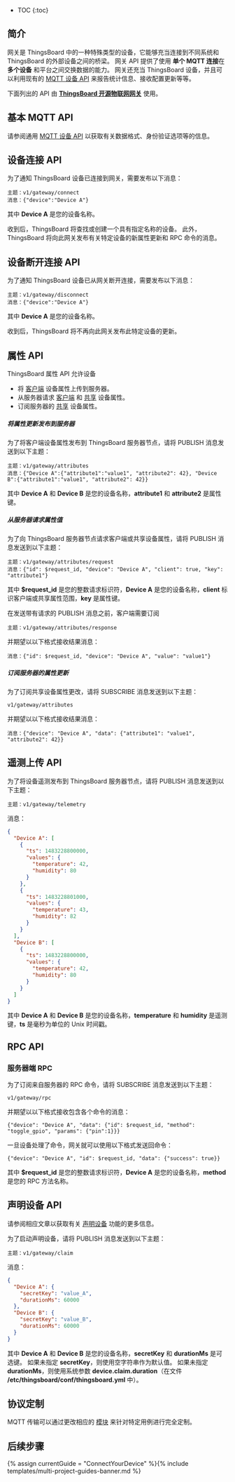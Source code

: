 * TOC
{:toc}

## 简介

网关是 ThingsBoard 中的一种特殊类型的设备，它能够充当连接到不同系统和 ThingsBoard 的外部设备之间的桥梁。
网关 API 提供了使用 **单个 MQTT 连接**在 **多个设备** 和平台之间交换数据的能力。
网关还充当 ThingsBoard 设备，并且可以利用现有的 [MQTT 设备 API](/docs/{{docsPrefix}}reference/mqtt-api/) 来报告统计信息、接收配置更新等等。

下面列出的 API 由 [**ThingsBoard 开源物联网网关**](/docs/iot-gateway/what-is-iot-gateway/) 使用。

## 基本 MQTT API

请参阅通用 [MQTT 设备 API](/docs/{{docsPrefix}}reference/mqtt-api/) 以获取有关数据格式、身份验证选项等的信息。

## 设备连接 API

为了通知 ThingsBoard 设备已连接到网关，需要发布以下消息：

```shell
主题：v1/gateway/connect
消息：{"device":"Device A"}
```

其中 **Device A** 是您的设备名称。

收到后，ThingsBoard 将查找或创建一个具有指定名称的设备。
此外，ThingsBoard 将向此网关发布有关特定设备的新属性更新和 RPC 命令的消息。

## 设备断开连接 API

为了通知 ThingsBoard 设备已从网关断开连接，需要发布以下消息：

```shell
主题：v1/gateway/disconnect
消息：{"device":"Device A"}
```

其中 **Device A** 是您的设备名称。

收到后，ThingsBoard 将不再向此网关发布此特定设备的更新。

## 属性 API

ThingsBoard 属性 API 允许设备

* 将 [客户端](/docs/{{docsPrefix}}user-guide/attributes/#attribute-types) 设备属性上传到服务器。
* 从服务器请求 [客户端](/docs/{{docsPrefix}}user-guide/attributes/#attribute-types) 和 [共享](/docs/{{docsPrefix}}user-guide/attributes/#attribute-types) 设备属性。
* 订阅服务器的 [共享](/docs/{{docsPrefix}}user-guide/attributes/#attribute-types) 设备属性。

##### 将属性更新发布到服务器

为了将客户端设备属性发布到 ThingsBoard 服务器节点，请将 PUBLISH 消息发送到以下主题：

```shell
主题：v1/gateway/attributes
消息：{"Device A":{"attribute1":"value1", "attribute2": 42}, "Device B":{"attribute1":"value1", "attribute2": 42}}
```

其中 **Device A** 和 **Device B** 是您的设备名称，**attribute1** 和 **attribute2** 是属性键。

##### 从服务器请求属性值

为了向 ThingsBoard 服务器节点请求客户端或共享设备属性，请将 PUBLISH 消息发送到以下主题：

```shell
主题：v1/gateway/attributes/request
消息：{"id": $request_id, "device": "Device A", "client": true, "key": "attribute1"}
```

其中 **$request_id** 是您的整数请求标识符，**Device A** 是您的设备名称，**client** 标识客户端或共享属性范围，**key** 是属性键。

在发送带有请求的 PUBLISH 消息之前，客户端需要订阅

```shell
主题：v1/gateway/attributes/response
```

并期望以以下格式接收结果消息：

```shell
消息：{"id": $request_id, "device": "Device A", "value": "value1"}
```

##### 订阅服务器的属性更新

为了订阅共享设备属性更改，请将 SUBSCRIBE 消息发送到以下主题：

```shell
v1/gateway/attributes
```

并期望以以下格式接收结果消息：

```shell
消息：{"device": "Device A", "data": {"attribute1": "value1", "attribute2": 42}}
```

## 遥测上传 API

为了将设备遥测发布到 ThingsBoard 服务器节点，请将 PUBLISH 消息发送到以下主题：

```shell
主题：v1/gateway/telemetry
```

消息：

```json
{
  "Device A": [
    {
      "ts": 1483228800000,
      "values": {
        "temperature": 42,
        "humidity": 80
      }
    },
    {
      "ts": 1483228801000,
      "values": {
        "temperature": 43,
        "humidity": 82
      }
    }
  ],
  "Device B": [
    {
      "ts": 1483228800000,
      "values": {
        "temperature": 42,
        "humidity": 80
      }
    }
  ]
}
```

其中 **Device A** 和 **Device B** 是您的设备名称，**temperature** 和 **humidity** 是遥测键，**ts** 是毫秒为单位的 Unix 时间戳。

## RPC API

### 服务器端 RPC

为了订阅来自服务器的 RPC 命令，请将 SUBSCRIBE 消息发送到以下主题：

```shell
v1/gateway/rpc
```

并期望以以下格式接收包含各个命令的消息：

```shell
{"device": "Device A", "data": {"id": $request_id, "method": "toggle_gpio", "params": {"pin":1}}}
```

一旦设备处理了命令，网关就可以使用以下格式发送回命令：

```shell
{"device": "Device A", "id": $request_id, "data": {"success": true}}
```

其中 **$request_id** 是您的整数请求标识符，**Device A** 是您的设备名称，**method** 是您的 RPC 方法名称。

## 声明设备 API

请参阅相应文章以获取有关 [声明设备](/docs/{{docsPrefix}}user-guide/claiming-devices) 功能的更多信息。

为了启动声明设备，请将 PUBLISH 消息发送到以下主题：

```shell
主题：v1/gateway/claim
```

消息：

```json
{
  "Device A": {
    "secretKey": "value_A",
    "durationMs": 60000
  },
  "Device B": {
    "secretKey": "value_B",
    "durationMs": 60000
  }
}
```

其中 **Device A** 和 **Device B** 是您的设备名称，**secretKey** 和 **durationMs** 是可选键。
如果未指定 **secretKey**，则使用空字符串作为默认值。
如果未指定 **durationMs**，则使用系统参数 **device.claim.duration**（在文件 **/etc/thingsboard/conf/thingsboard.yml** 中）。

## 协议定制

MQTT 传输可以通过更改相应的 [模块](https://github.com/thingsboard/thingsboard/tree/master/transport/mqtt) 来针对特定用例进行完全定制。


## 后续步骤

{% assign currentGuide = "ConnectYourDevice" %}{% include templates/multi-project-guides-banner.md %}